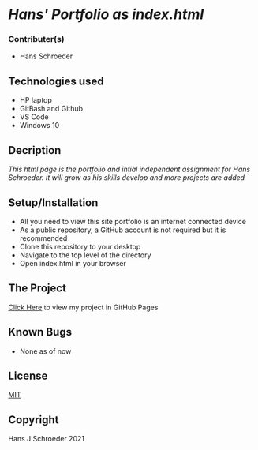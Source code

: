 # _Hans' Portfolio as index.html_ #

### Contributer(s)

* Hans Schroeder

## Technologies used

* HP laptop
* GitBash and Github
* VS Code
* Windows 10

## Decription 
_This html page is the portfolio and intial independent assignment for Hans Schroeder. It will grow as his skills develop and more projects are added_

## Setup/Installation
* All you need to view this site portfolio is an internet connected device
* As a public repository, a GitHub account is not required but it is recommended
* Clone this repository to your desktop
* Navigate to the top level of the directory
* Open index.html in your browser

## The Project
[Click Here](https://hajschroeder.github.io/Portfolio/) to view my project in GitHub Pages

## Known Bugs 
* None as of now

## License 
[MIT](https://choosealicense.com/licenses/mit/)

## Copyright
Hans J Schroeder 2021
